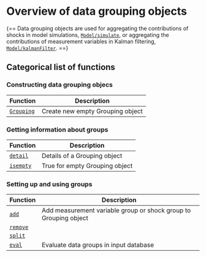 
# Overview of data grouping objects

{==
Data grouping objects are used for aggregating the contributions of shocks
in model simulations,
[`Model/simulate`](../../StructuralModeling/@Model/simulate.md), or
aggregating the contributions of measurement variables in Kalman filtering,
[`Model/kalmanFilter`](../../StructuralModeling/@Model/kalmanFilter.md).
==}

## Categorical list of functions 

### Constructing data grouping objecs

Function | Description 
---|---
[`Grouping`](Grouping.md) | Create new empty Grouping object


### Getting information about groups

Function | Description 
---|---
[`detail`](detail.md) | Details of a Grouping object
[`isempty`](isempty.md) | True for empty Grouping object


### Setting up and using groups

Function | Description 
---|---
[`add`](add.md) | Add measurement variable group or shock group to Grouping object
[`remove`](remove.md) | 
[`split`](split.md) | 
[`eval`](eval.md) | Evaluate data groups in input database 

